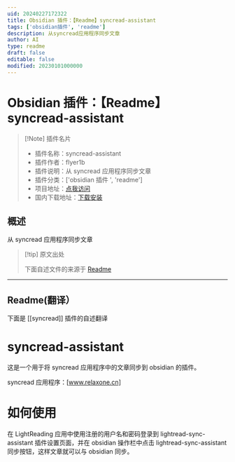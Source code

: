 ```yaml
---
uid: 20240227172322
title: Obsidian 插件：【Readme】syncread-assistant
tags: ['obsidian插件', 'readme']
description: 从syncread应用程序同步文章
author: AI
type: readme
draft: false
editable: false
modified: 20230101000000
---
```


# Obsidian 插件：【Readme】syncread-assistant

> [!Note] 插件名片
> - 插件名称：syncread-assistant
> - 插件作者：flyer1b
> - 插件说明：从 syncread 应用程序同步文章
> - 插件分类：['obsidian 插件 ', 'readme']
> - 项目地址：[点我访问](https://github.com/flyer1b/LightRead-master)
> - 国内下载地址：[下载安装](https://pkmer.cn/products/plugin/pluginMarket/?syncread)

## 概述

从 syncread 应用程序同步文章

> [!tip] 原文出处
>
>下面自述文件的来源于 [Readme](https://ghproxy.net/https://raw.githubusercontent.com/flyer1b/LightRead-master/main/README.md)

---

## Readme(翻译）

下面是 [[syncread]] 插件的自述翻译

# syncread-assistant

这是一个用于将 syncread 应用程序中的文章同步到 obsidian 的插件。

syncread 应用程序：[www.relaxone.cn]

# 如何使用

在 LightReading 应用中使用注册的用户名和密码登录到 lightread-sync-assistant 插件设置页面，并在 obsidian 操作栏中点击 lightread-sync-assistant 同步按钮，这样文章就可以与 obsidian 同步。
